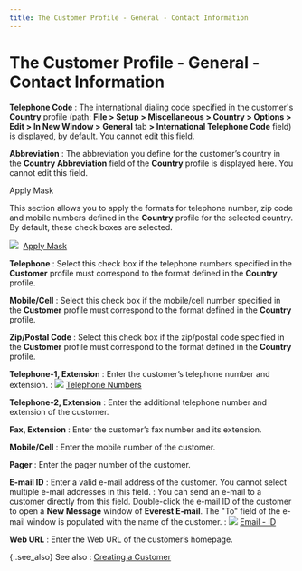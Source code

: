 ```yaml
---
title: The Customer Profile - General - Contact Information
---
```


# The Customer Profile - General - Contact Information


**Telephone Code**
: The international dialing code specified in the  customer's **Country** profile (path:  **File &gt; Setup &gt; Miscellaneous &gt; 
 Country &gt; Options &gt; Edit &gt; In New Window &gt; General** tab **&gt; International Telephone Code** field)  is displayed, by default. You cannot edit this field.


**Abbreviation**
: The abbreviation you define for the customer’s country  in the **Country Abbreviation** field  of the **Country** profile is displayed  here. You cannot edit this field.


Apply Mask


This section allows you to apply the formats for telephone number, zip  code and mobile numbers defined in the **Country**  profile for the selected country. By default, these check boxes are  selected.


![]({{site.mc_baseurl}}/img/lens.gif)  [Apply Mask]({{site.mc_baseurl}}/customer-details/customer-billing-information/apply_mask_billing.html)


**Telephone**
: Select this check box if the telephone numbers specified  in the **Customer** profile must correspond  to the format defined in the **Country**  profile.


**Mobile/Cell**
: Select this check box if the mobile/cell number  specified in the **Customer** profile  must correspond to the format defined in the **Country**  profile.


**Zip/Postal Code**
: Select this check box if the zip/postal code specified  in the **Customer** profile must correspond  to the format defined in the **Country**  profile.


**Telephone-1, Extension**
: Enter the customer’s telephone number and extension.
: ![]({{site.mc_baseurl}}/img/lens.gif) [Telephone  Numbers]({{site.mc_baseurl}}/customer-details/customer-billing-information/telephone_numbers_billing.html)


**Telephone-2, Extension**
: Enter the additional telephone number and extension  of the customer.


**Fax, Extension**
: Enter the customer’s fax number and its extension.


**Mobile/Cell**
: Enter the mobile number of the customer.


**Pager**
: Enter the pager number of the customer.


**E-mail ID**
: Enter a valid e-mail address of the customer. You  cannot select multiple e-mail addresses in this field.
: You can send an e-mail to a customer directly from  this field. Double-click the e-mail ID of the customer to open a **New Message** window of **Everest 
 E-mail**. The "To" field of the e-mail window is populated  with the name of the customer.
: ![]({{site.mc_baseurl}}/img/lens.gif) [Email  - ID]({{site.mc_baseurl}}/customer-details/customer-billing-information/e_mail_id_billing.html)


**Web URL**
: Enter the Web URL of the customer’s homepage.


{:.see_also}
See also
: [Creating a Customer]({{site.mc_baseurl}}/creating-a-customer/creating_a_customer.html)
